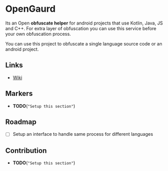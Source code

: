 # OpenGaurd
Its an Open **obfuscate helper** for android projects that use Kotlin, Java, JS and C++. For extra layer of obfuscation you can use this service before your own obfuscation process.

You can use this project to obfuscate a single language source code or an android project.

## Links
- [Wiki](https://github.com/sh-navid/OpenGaurd/wiki)

## Markers
- **TODO**(`"Setup this section"`)

## Roadmap
- [ ] Setup an interface to handle same process for different languages

## Contribution
- **TODO**(`"Setup this section"`)